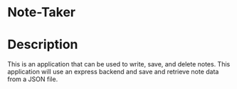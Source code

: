 # Note-Taker

# Description
This is an application that can be used to write, save, and delete notes. This application will use an express backend and save and retrieve note data from a JSON file.
